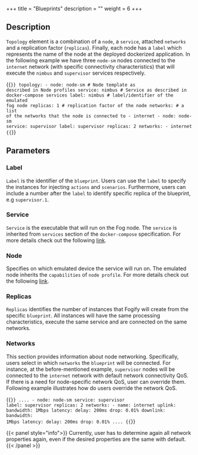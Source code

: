 +++
title = "Blueprints"
description = ""
weight = 6
+++

## Description

`Topology` element is a combination of a `node`, a `service`, attached `networks` and a replication factor (`replicas`). 
Finally, each node has a `label` which represents the name of the node at the deployed dockerized application. 
In the following example we have three `node-sm` nodes connected to the `internet` network (with specific connectivity characteristics) 
that will execute the `nimbus` and `supervisor` services respectively.

{{<code lang="yaml">}}
    topology:
        - node: node-sm  # Node template as described in Node profiles
          service: nimbus  # Service as described in docker-compose services
          label: nimbus  # label/identifier of the emulated fog node 
          replicas: 1  # replication factor of the node
          networks:  # a list of the networks that the node is connected to
            - internet
        - node: node-sm
          service: supervisor
          label: supervisor
          replicas: 2
          networks:
            - internet
{{</code >}}

## Parameters

### Label
`Label` is the identifier of the `blueprint`. 
Users can use the `label` to specify the instances for injecting `actions` and `scenarios`. 
Furthermore, users can include a number after the `label` to identify specific replica of the blueprint, e.g `supervisor.1`. 

### Service
`Service` is the executable that will run on the Fog node. 
The `service` is inherited from `services` section of the `docker-compose` specification.
For more details check out the following [link]().

### Node
Specifies on which emulated device the service will run on. The emulated node inherits the `capabilities` of `node profile`. 
For more details check out the following [link]().

### Replicas
`Replicas` identifies the number of instances that Fogify will create from the specific `blueprint`.
 All instances will have the same processing characteristics, execute the same service and are connected on the same networks.

### Networks

This section provides information about node networking. Specifically, users select in which `networks` the `blueprint` will be connected.
For instance, at the before-mentioned example, `supervisor` nodes will be connected to the `internet` network with default network connectivity QoS.
If there is a need for node-specific network QoS, user can override them. Following example illustrates how do users override the network QoS.

 {{<code lang="yaml">}}
....
        - node: node-sm
          service: supervisor
          label: supervisor
          replicas: 2
          networks:
            - name: internet
              uplink:
                bandwidth: 1Mbps
                latency:
                  delay: 200ms
                drop: 0.01%
              downlink:
                bandwidth: 1Mbps
                latency:
                  delay: 200ms
                drop: 0.01%
....
{{</code >}}

{{< panel style="info">}} 
Currently, user has to determine again all network properties again, even if the desired properties are the same with default.
{{< /panel >}}